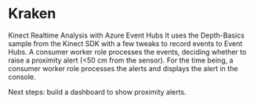 Kraken
======

Kinect Realtime Analysis with Azure Event Hubs
It uses the Depth-Basics sample from the Kinect SDK with a few tweaks to record events to Event Hubs.
A consumer worker role processes the events, deciding whether to raise a proximity alert (<50 cm from the sensor).
For the time being, a consumer worker role processes the alerts and displays the alert in the console.

Next steps: build a dashboard to show proximity alerts.
